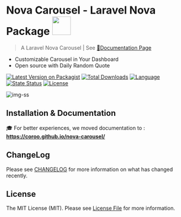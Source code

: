 # Nova Carousel - Laravel Nova Package <img src="https://coroo.github.io/nova-carousel/assets/logo/nova-carousel.svg" width=50>

> A Laravel Nova Carousel | See [:blue_book:Documentation Page](https://coroo.github.io/nova-carousel/)

- Customizable Carousel in Your Dashboard
- Open source with Daily Random Quote

[![Latest Version on Packagist](https://img.shields.io/packagist/v/coroowicaksono/nova-carousel)](https://packagist.org/packages/coroowicaksono/nova-carousel)
[![Total Downloads](https://img.shields.io/packagist/dt/coroowicaksono/nova-carousel)](https://packagist.org/packages/coroowicaksono/nova-carousel)
[![Language](https://img.shields.io/github/languages/top/coroo/nova-carousel)](https://packagist.org/packages/coroowicaksono/nova-carousel)
[![State Status](https://img.shields.io/github/deployments/coroo/nova-carousel/github-pages)](https://packagist.org/packages/coroowicaksono/nova-carousel)
[![License](https://img.shields.io/packagist/l/coroowicaksono/nova-carousel)](https://github.com/coroo/nova-carousel/blob/master/LICENSE)

![img-ss](https://coroo.github.io/nova-carousel/assets/img/nova-carousel-cover.gif)

## Installation & Documentation

:mortar_board: For better experiences, we moved documentation to : __https://coroo.github.io/nova-carousel/__

## ChangeLog

Please see [CHANGELOG](https://github.com/coroo/nova-slider/blob/master/CHANGELOG.md) for more information on what has changed recently.

## License

The MIT License (MIT). Please see [License File](https://github.com/coroo/nova-slider/blob/master/LICENSE) for more information.



